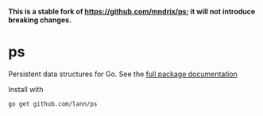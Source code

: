**This is a stable fork of https://github.com/mndrix/ps; it will not introduce breaking changes.**

ps
==

Persistent data structures for Go.  See the [full package documentation](http://godoc.org/github.com/lann/ps)

Install with

    go get github.com/lann/ps
